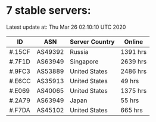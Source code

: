 # 7 stable servers:

Latest update at: Thu Mar 26 02:10:10 UTC 2020

| ID | ASN | Server Country | Online |
| -- | --- | -------------- | ------ |
| #.15CF | AS49392 | Russia | 1391 hrs |
| #.7F1D | AS63949 | Singapore | 2639 hrs |
| #.9FC3 | AS53889 | United States | 2486 hrs |
| #.E6CC | AS35913 | United States | 49 hrs |
| #.E069 | AS40065 | United States | 1375 hrs |
| #.2A79 | AS63949 | Japan | 55 hrs |
| #.F7DA | AS45102 | United States | 665 hrs |

